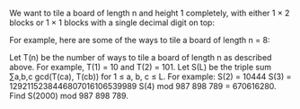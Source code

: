 
We want to tile a board of length n and height 1 completely, with either 1 &#215; 2 blocks or 1 &#215; 1 blocks with a single decimal digit on top:

For example, here are some of the ways to tile a board of length n = 8:

Let T(n) be the number of ways to tile a board of length n as described above.
For example, T(1) = 10 and T(2) = 101.
Let S(L) be the triple sum &#8721;a,b,c gcd(T(ca), T(cb)) for 1 &#8804; a, b, c &#8804; L.
For example:
S(2) = 10444
S(3) = 1292115238446807016106539989
S(4) mod 987&#160;898&#160;789 = 670616280.
Find S(2000) mod 987&#160;898&#160;789.
